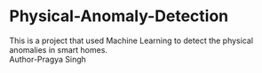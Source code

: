 # Physical-Anomaly-Detection
This is a project that used Machine Learning to detect the physical anomalies in smart homes.
<br>
Author-Pragya Singh
